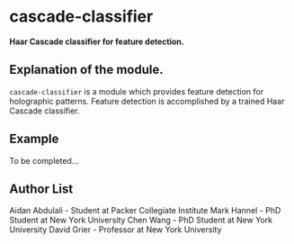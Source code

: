 # cascade-classifier

<b> Haar Cascade classifier for feature detection. </b>

## Explanation of the module.
`cascade-classifier` is a module which provides feature detection for holographic patterns. Feature detection is accomplished by a trained Haar Cascade classifier.

## Example
To be completed...

## Author List
Aidan Abdulali - Student at Packer Collegiate Institute
Mark Hannel - PhD Student at New York University
Chen Wang - PhD Student at New York University
David Grier - Professor at New York University

